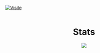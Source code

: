 [![Visite](http://hits.dwyl.com/GabziDev/GabziDev.svg)](http://hits.dwyl.com/GabziDev/GabziDev)

<p href="GabziDev" align="center">
    <img alt="" src=https://lanyard.cnrad.dev/api/997512351760789507/>

<h1 align="center">Stats</h1>
<a href="https://github.com/GabziDev"></a>
<p align="center">
  <img src="https://github-readme-stats.vercel.app/api?username=GabziDev&theme=midnight-purple&show_icons=true" />
</p>
